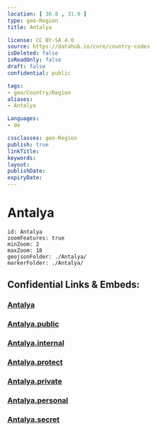 ```yaml
---
location: [ 36.8 , 31.9 ] 
type: geo-Region
title: Antalya

license: CC BY-SA 4.0
source: https://datahub.io/core/country-codes
isDeleted: false
isReadOnly: false
draft: false
confidential: public

tags:
- geo/Country/Region
aliases:
- Antalya

Languages:
- de

cssclasses: geo-Region
publish: true
linkTitle: 
keywords: 
layout: 
publishDate: 
expiryDate: 
---
```


# Antalya

```leaflet
id: Antalya
zoomFeatures: true 
minZoom: 2 
maxZoom: 18
geojsonFolder: ./Antalya/
markerFolder: ./Antalya/
```


## Confidential Links & Embeds: 

### [Antalya](/_Standards/Earth/Continent/Europe/Europe~East/Turkey/Provinces~Turkey/Antalya.md) 

### [Antalya.public](/_public/Earth/Continent/Europe/Europe~East/Turkey/Provinces~Turkey/Antalya.public.md) 

### [Antalya.internal](/_internal/Earth/Continent/Europe/Europe~East/Turkey/Provinces~Turkey/Antalya.internal.md) 

### [Antalya.protect](/_protect/Earth/Continent/Europe/Europe~East/Turkey/Provinces~Turkey/Antalya.protect.md) 

### [Antalya.private](/_private/Earth/Continent/Europe/Europe~East/Turkey/Provinces~Turkey/Antalya.private.md) 

### [Antalya.personal](/_personal/Earth/Continent/Europe/Europe~East/Turkey/Provinces~Turkey/Antalya.personal.md) 

### [Antalya.secret](/_secret/Earth/Continent/Europe/Europe~East/Turkey/Provinces~Turkey/Antalya.secret.md)

